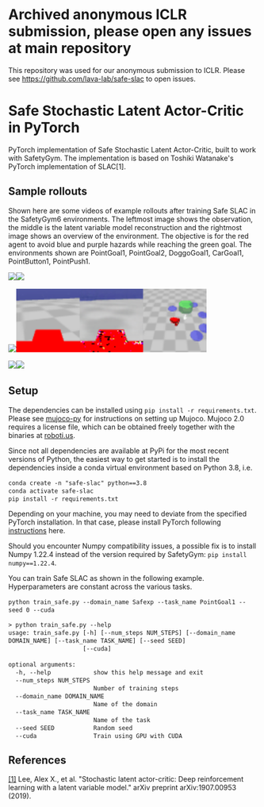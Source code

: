# Archived anonymous ICLR submission, please open any issues at main repository
This repository was used for our anonymous submission to ICLR. Please see https://github.com/lava-lab/safe-slac to open issues.


# Safe Stochastic Latent Actor-Critic in PyTorch
PyTorch implementation of Safe Stochastic Latent Actor-Critic, built to work with SafetyGym. The implementation is based on Toshiki Watanake's PyTorch implementation of SLAC[1].

## Sample rollouts
Shown here are some videos of example rollouts after training Safe SLAC in the SafetyGym6 environments. The leftmost image shows the observation, the middle is the latent variable model reconstruction and the rightmost image shows an overview of the environment. The objective is for the red agent to avoid blue and purple hazards while reaching the green goal. The environments shown are PointGoal1, PointGoal2, DoggoGoal1, CarGoal1, PointButton1, PointPush1.

<img src="images/PointGoal1.gif" height="128"><img src="images/PointGoal2.gif" height="128">

<img src="images/DoggoGoal1.gif" height="128"><img src="images/CarGoal1.gif" height="128">

<img src="images/PointButton1.gif" height="128"><img src="images/PointPush1.gif" height="128">



## Setup
The dependencies can be installed using `pip install -r requirements.txt`. Please see [mujoco-py](https://github.com/openai/mujoco-py/tree/v2.0.2.5) for instructions on setting up Mujoco. Mujoco 2.0 requires a license file, which can be obtained freely together with the binaries at [roboti.us](https://www.roboti.us/).

Since not all dependencies are available at PyPi for the most recent versions of Python, the easiest way to get started is to install the dependencies inside a conda virtual environment based on Python 3.8, i.e.

```
conda create -n "safe-slac" python==3.8
conda activate safe-slac
pip install -r requirements.txt
```

Depending on your machine, you may need to deviate from the specified PyTorch installation. In that case, please install PyTorch following [instructions](https://pytorch.org/get-started/locally/) here.

Should you encounter Numpy compatibility issues, a possible fix is to install Numpy 1.22.4 instead of the version required by SafetyGym: `pip install numpy==1.22.4`.

You can train Safe SLAC as shown in the following example. Hyperparameters are constant across the various tasks.

```
python train_safe.py --domain_name Safexp --task_name PointGoal1 --seed 0 --cuda
```
```
> python train_safe.py --help
usage: train_safe.py [-h] [--num_steps NUM_STEPS] [--domain_name DOMAIN_NAME] [--task_name TASK_NAME] [--seed SEED]
                     [--cuda]

optional arguments:
  -h, --help            show this help message and exit
  --num_steps NUM_STEPS
                        Number of training steps
  --domain_name DOMAIN_NAME
                        Name of the domain
  --task_name TASK_NAME
                        Name of the task
  --seed SEED           Random seed
  --cuda                Train using GPU with CUDA
```

## References
[[1]](https://arxiv.org/abs/1907.00953) Lee, Alex X., et al. "Stochastic latent actor-critic: Deep reinforcement learning with a latent variable model." arXiv preprint arXiv:1907.00953 (2019).
